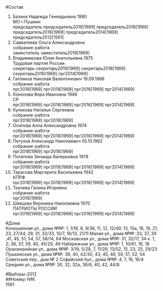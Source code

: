 #Состав  
1. Базина Надежда Геннадьевна 1980  
    МО г.Пушкин  
    председатель председатель2019[1969] председатель2018[1969] председатель2016[1969] председатель2014[1969] председатель2012[1561]  
2. Савватеева Ольга Александровна  
    собрание-работа  
    заместитель заместитель2019[1969]  
3. Владимирова Юлия Анатольевна 1975  
    Трудовая партия России  
    секретарь секретарь2019[1969] секретарь2018[1969] секретарь2016[1969] прг2014[1969]  
4. Гапликов Николай Валентинович 19.09.1986  
    собрание-работа  
    прг2018[1969] прг2018[1969] прг2016[1969] прг2014[1969]  
5. Кононова Вера Ивановна 1946  
    СР  
    прг2018[1969] прг2018[1969] прг2016[1969] прг2014[1969]  
6. Куликова Наталья Сергеевна  
    собрание-работа  
    прг2018[1969] прг2018[1969]  
7. Осипова Алла Александровна 1974  
    собрание-работа  
    прг2018[1969] прг2018[1969] прг2016[1969] прг2014[1969]  
8. Петухов Александр Николаевич 05.10.1982  
    собрание-работа  
    прг2018[1969] прг2018[1969]  
9. Потапова Зинаида Валерьевна 1978  
    собрание-работа  
    прг2018[1969] прг2018[1969] прг2016[1969] прг2014[1969]  
10. Тарасова Маргарита Васильевна 1942  
    КПРФ  
    прг2018[1969] прг2018[1969] прг2016[1969] прг2014[1969]  
11. Ткачева Галина Игоревна  
    собрание-работа  
    прг2019[1969]  
12. Шевцова Вероника Николаевна 1970  
    ПАТРИОТЫ РОССИИ  
    прг2018[1969] прг2018[1969] прг2016[1969] прг2014[1969]  
  
#Дома  
Конюшенная ул., дома №№: 1, 1/18, 8, 9/38, 11, 12, 12/49, 13, 15а, 16, 19, 21, 23, 27/44, 29, 31, 32/33, 10/7, 16/13, 21/11 Малая ул., дома №№: 33, 37, 39 ,41, 45, 51, 54, 57, 58/14, 64  Московская ул., дома №№: 31, 32/17, 34 к. 1, 2; 36, 37, 39, 40, 45/20, 49  Набережная ул., дома №№: 1, 10/61, 16, 18  Оранжерейная ул., дома №№: 3/19, 5/28, 7, 11/29, 13/52, 15, 23, 25, 29/23 Пушкинская ул., дома №№: 36, 40, 42/30, 43, 45, 46, 50, 51, 52, 54 Советский пер., дом № 2 Софийский бул., дома №№: 4, 7, 16, 16/4 Средняя ул., дома №№: 30, 32, 32а, 36/6, 40, 42, 44/8  
  
#Выборы-2012  
##Номер УИК  
1561  
